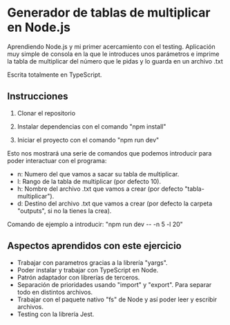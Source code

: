 # Generador de tablas de multiplicar en Node.js

Aprendiendo Node.js y mi primer acercamiento con el testing.
Aplicación muy simple de consola en la que le introduces unos parámetros e imprime la tabla de multiplicar del número que le pidas y lo guarda en un archivo .txt

Escrita totalmente en TypeScript.

## Instrucciones

1. Clonar el repositorio

2. Instalar dependencias con el comando "npm install"

3. Iniciar el proyecto con el comando "npm run dev"

Esto nos mostrará una serie de comandos que podemos introducir para poder interactuar con el programa:

- n: Numero del que vamos a sacar su tabla de multiplicar.
- l: Rango de la tabla de multiplicar (por defecto 10).
- h: Nombre del archivo .txt que vamos a crear (por defecto "tabla-multiplicar").
- d: Destino del archivo .txt que vamos a crear (por defecto la carpeta "outputs", si no la tienes la crea).

Comando de ejemplo a introducir: "npm run dev -- -n 5 -l 20"

## Aspectos aprendidos con este ejercicio

- Trabajar con parametros gracias a la librería "yargs".
- Poder instalar y trabajar con TypeScript en Node.
- Patrón adaptador con librerías de terceros.
- Separación de prioridades usando "import" y "export". Para separar todo en distintos archivos.
- Trabajar con el paquete nativo "fs" de Node y así poder leer y escribir archivos.
- Testing con la librería Jest.
